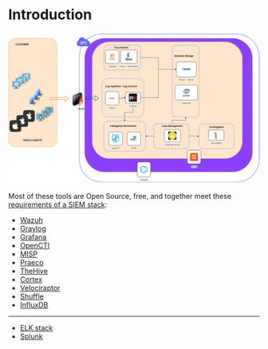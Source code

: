 # Introduction

[![SIEM stack](../../_static/images/siem-stack.png)](https://socfortress.medium.com/build-your-own-siem-stack-with-open-source-tools-series-39da0f2d412a)

Most of these tools are Open Source, free, and together meet these [requirements of a SIEM stack](https://siem.tymyrddin.dev/docs/notes/siem#siem-stack-requirements):

* [Wazuh](wazuh.md)
* [Graylog](graylog.md)
* [Grafana](grafana.md)
* [OpenCTI](opencti.md)
* [MISP](misp.md)
* [Praeco](praeco.md)
* [TheHive](thehive.md)
* [Cortex](cortex.md)
* [Velociraptor](velociraptor.md)
* [Shuffle](shuffle.md)
* [InfluxDB](influxdb.md)

----

* [ELK stack](elk-stack.md)
* [Splunk](splunk.md)
